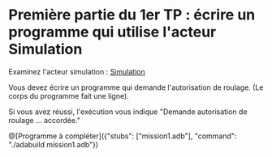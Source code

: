 # Première partie du 1er TP : écrire un programme qui utilise l'acteur Simulation

Examinez l'acteur simulation : [Simulation](http://wwwperso.insa-toulouse.fr/~lebotlan/Y/Ada-S1/acteurs-insa-air/simulation.ads.html)


Vous devez écrire un programme qui demande l'autorisation de roulage. (Le corps du programme fait une ligne).

Si vous avez réussi, l'exécution vous indique "Demande autorisation de roulage ... accordée."


@[Programme à compléter]({"stubs": ["mission1.adb"], "command": "./adabuild mission1.adb"})
